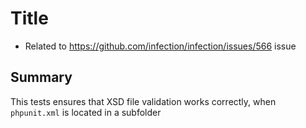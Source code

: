 # Title

* Related to https://github.com/infection/infection/issues/566 issue

## Summary

This tests ensures that XSD file validation works correctly, when `phpunit.xml` is located in a subfolder 

